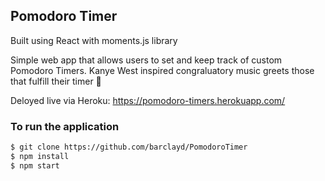 ## Pomodoro Timer

Built using React with moments.js library

Simple web app that allows users to set and keep track of custom Pomodoro Timers.
Kanye West inspired congraluatory music greets those that fulfill their timer 🎵

Deloyed live via Heroku: https://pomodoro-timers.herokuapp.com/

### To run the application

```bash
$ git clone https://github.com/barclayd/PomodoroTimer
$ npm install
$ npm start
```
